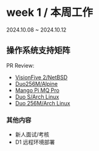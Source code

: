 # week 1 / 本周工作

2024.10.08 ~ 2024.10.12

## 操作系统支持矩阵

PR Review:

- [VisionFive 2/NetBSD](https://github.com/ruyisdk/support-matrix/pull/41)
- [Duo256M/Alpine](https://github.com/ruyisdk/support-matrix/pull/42)
- [Mango Pi MQ Pro](https://github.com/ruyisdk/support-matrix/pull/43)
- [Duo S/Arch Linux](https://github.com/ruyisdk/support-matrix/pull/44)
- [Duo 256M/Arch Linux](https://github.com/ruyisdk/support-matrix/pull/45)

### 其他内容

- 新人面试/考核
- D1 远程环境部署